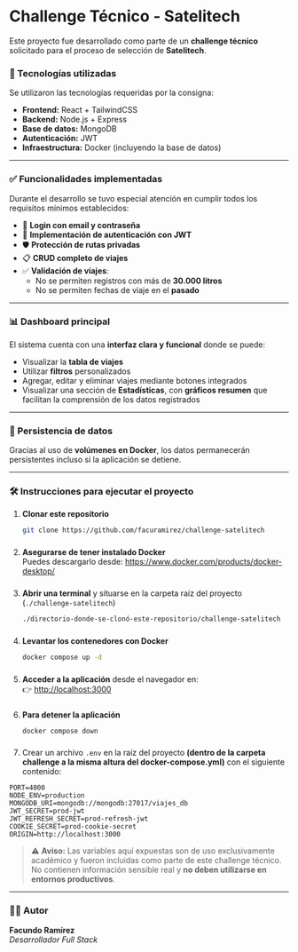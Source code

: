 # Challenge Técnico - Satelitech

Este proyecto fue desarrollado como parte de un **challenge técnico** solicitado para el proceso de selección de **Satelitech**.

### 🚀 Tecnologías utilizadas

Se utilizaron las tecnologías requeridas por la consigna:

- **Frontend:** React + TailwindCSS
- **Backend:** Node.js + Express
- **Base de datos:** MongoDB
- **Autenticación:** JWT
- **Infraestructura:** Docker (incluyendo la base de datos)

---

### ✅ Funcionalidades implementadas

Durante el desarrollo se tuvo especial atención en cumplir todos los requisitos mínimos establecidos:

- 🔐 **Login con email y contraseña**
- 🔑 **Implementación de autenticación con JWT**
- 🛡️ **Protección de rutas privadas**
- 📋 **CRUD completo de viajes**
- ✅ **Validación de viajes**:
  - No se permiten registros con más de **30.000 litros**
  - No se permiten fechas de viaje en el **pasado**

---

### 📊 Dashboard principal

El sistema cuenta con una **interfaz clara y funcional** donde se puede:

- Visualizar la **tabla de viajes**
- Utilizar **filtros** personalizados
- Agregar, editar y eliminar viajes mediante botones integrados
- Visualizar una sección de **Estadísticas**, con **gráficos resumen** que facilitan la comprensión de los datos registrados

---

### 💾 Persistencia de datos

Gracias al uso de **volúmenes en Docker**, los datos permanecerán persistentes incluso si la aplicación se detiene.

---

### 🛠️ Instrucciones para ejecutar el proyecto

1. **Clonar este repositorio**

   ```bash
   git clone https://github.com/facuramirez/challenge-satelitech
   ```

###

2. **Asegurarse de tener instalado Docker**  
   Puedes descargarlo desde: https://www.docker.com/products/docker-desktop/

###

3. **Abrir una terminal** y situarse en la carpeta raíz del proyecto (`./challenge-satelitech`)

   ```bash
   ./directorio-donde-se-clonó-este-repositorio/challenge-satelitech
   ```

###

4. **Levantar los contenedores con Docker**

   ```bash
   docker compose up -d
   ```

###

5. **Acceder a la aplicación** desde el navegador en:  
   👉 [http://localhost:3000](http://localhost:3000)

###

6. **Para detener la aplicación**

   ```bash
   docker compose down
   ```

###

7. Crear un archivo `.env` en la raíz del proyecto **(dentro de la carpeta challenge a la misma altura del docker-compose.yml)** con el siguiente contenido:

```env
PORT=4000
NODE_ENV=production
MONGODB_URI=mongodb://mongodb:27017/viajes_db
JWT_SECRET=prod-jwt
JWT_REFRESH_SECRET=prod-refresh-jwt
COOKIE_SECRET=prod-cookie-secret
ORIGIN=http://localhost:3000
```

> ⚠️ **Aviso:** Las variables aquí expuestas son de uso exclusivamente académico y fueron incluidas como parte de este challenge técnico.  
> No contienen información sensible real y **no deben utilizarse en entornos productivos**.

---

### 👨‍💻 Autor

**Facundo Ramírez**  
_Desarrollador Full Stack_
